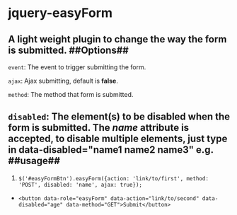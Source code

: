 jquery-easyForm
===
A light weight plugin to change the way the form is submitted.
##Options##
---
```event```: The event to trigger submitting the form.

```ajax```: Ajax submitting, default is **false**.

```method```: The method that form is submitted.

```disabled```: The element(s) to be disabled when the form is submitted. The *name* attribute is accepted, to disable multiple elements, just type in **data-disabled="name1 name2 name3"** e.g.
##usage##
---
1. ```$('#easyFormBtn').easyForm({action: 'link/to/first', method: 'POST', disabled: 'name', ajax: true});```

+ ```<button data-role="easyForm" data-action="link/to/second" data-disabled="age" data-method="GET">Submit</button>```